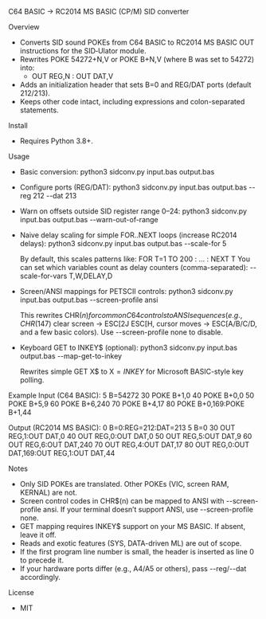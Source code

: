 C64 BASIC → RC2014 MS BASIC (CP/M) SID converter

Overview
- Converts SID sound POKEs from C64 BASIC to RC2014 MS BASIC OUT instructions for the SID‑Ulator module.
- Rewrites POKE 54272+N,V or POKE B+N,V (where B was set to 54272) into:
  - OUT REG,N : OUT DAT,V
- Adds an initialization header that sets B=0 and REG/DAT ports (default 212/213).
- Keeps other code intact, including expressions and colon-separated statements.

Install
- Requires Python 3.8+.

Usage
- Basic conversion:
  python3 sidconv.py input.bas output.bas

- Configure ports (REG/DAT):
  python3 sidconv.py input.bas output.bas --reg 212 --dat 213

- Warn on offsets outside SID register range 0–24:
  python3 sidconv.py input.bas output.bas --warn-out-of-range

- Naive delay scaling for simple FOR..NEXT loops (increase RC2014 delays):
  python3 sidconv.py input.bas output.bas --scale-for 5

  By default, this scales patterns like:
    FOR T=1 TO 200 : ... : NEXT T
  You can set which variables count as delay counters (comma-separated):
    --scale-for-vars T,W,DELAY,D

- Screen/ANSI mappings for PETSCII controls:
  python3 sidconv.py input.bas output.bas --screen-profile ansi

  This rewrites CHR$(n) for common C64 controls to ANSI sequences (e.g., CHR$(147) clear screen -> ESC[2J ESC[H, cursor moves -> ESC[A/B/C/D, and a few basic colors). Use --screen-profile none to disable.

- Keyboard GET to INKEY$ (optional):
  python3 sidconv.py input.bas output.bas --map-get-to-inkey

  Rewrites simple GET X$ to X$=INKEY$ for Microsoft BASIC-style key polling.

Example
Input (C64 BASIC):
  5 B=54272
  30 POKE B+1,0
  40 POKE B+0,0
  50 POKE B+5,9
  60 POKE B+6,240
  70 POKE B+4,17
  80 POKE B+0,169:POKE B+1,44

Output (RC2014 MS BASIC):
  0 B=0:REG=212:DAT=213
  5 B=0
  30 OUT REG,1:OUT DAT,0
  40 OUT REG,0:OUT DAT,0
  50 OUT REG,5:OUT DAT,9
  60 OUT REG,6:OUT DAT,240
  70 OUT REG,4:OUT DAT,17
  80 OUT REG,0:OUT DAT,169:OUT REG,1:OUT DAT,44

Notes
- Only SID POKEs are translated. Other POKEs (VIC, screen RAM, KERNAL) are not.
- Screen control codes in CHR$(n) can be mapped to ANSI with --screen-profile ansi. If your terminal doesn’t support ANSI, use --screen-profile none.
- GET mapping requires INKEY$ support on your MS BASIC. If absent, leave it off.
- Reads and exotic features (SYS, DATA-driven ML) are out of scope.
- If the first program line number is small, the header is inserted as line 0 to precede it.
- If your hardware ports differ (e.g., A4/A5 or others), pass --reg/--dat accordingly.

License
- MIT
